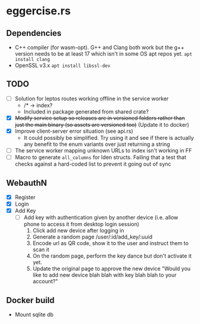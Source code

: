 # eggercise.rs

## Dependencies 
- C++ compiler (for wasm-opt). G++ and Clang both work but the g++ version needs to be at least 17 which isn't in some OS apt repos yet. `apt install clang`
- OpenSSL v3.x `apt install libssl-dev`

## TODO
- [ ] Solution for leptos routes working offline in the service worker
    - /* -> index?
    - Included in package generated from shared crate?
- [x] ~~Modify service setup so releases are in versioned folders rather than just the main binary (so assets are versioned too)~~ (Update it to docker)
- [x] Improve client-server error situation (see api.rs)
    - It could possibly be simplified. Try using it and see if there is actually any benefit to the enum variants over just returning a string
- [ ] The service worker mapping unknown URLs to index isn't working in FF
- [ ] Macro to generate `all_columns` for Iden structs. Failing that a test that checks against a hard-coded list to prevent it going out of sync

## WebauthN 
- [x] Register
- [x] Login
- [x] Add Key
    - [ ] Add key with authentication given by another device (i.e. allow phone to access it from desktop login session)
        1. Click add new device after logging in
        2. Generate a random page /user/:id/add_key/:uuid
        3. Encode url as QR code, show it to the user and instruct them to scan it
        4. On the random page, perform the key dance but don't activate it yet.
        5. Update the original page to approve the new device "Would you like to add new device blah blah with key blah blah to your account?"

## Docker build
- Mount sqlite db 
